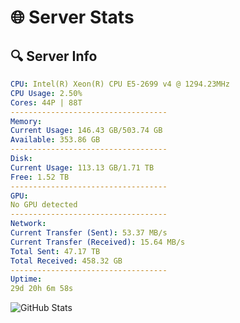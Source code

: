 # 🌐 Server Stats
## 🔍 Server Info
```yaml
CPU: Intel(R) Xeon(R) CPU E5-2699 v4 @ 1294.23MHz
CPU Usage: 2.50%
Cores: 44P | 88T
-----------------------------------
Memory:
Current Usage: 146.43 GB/503.74 GB
Available: 353.86 GB
-----------------------------------
Disk:
Current Usage: 113.13 GB/1.71 TB
Free: 1.52 TB
-----------------------------------
GPU:
No GPU detected
-----------------------------------
Network:
Current Transfer (Sent): 53.37 MB/s
Current Transfer (Received): 15.64 MB/s
Total Sent: 47.17 TB
Total Received: 458.32 GB
-----------------------------------
Uptime:
29d 20h 6m 58s
```
![GitHub Stats](https://img.shields.io/badge/Updated-2025-04-06_17:29:47-blue)